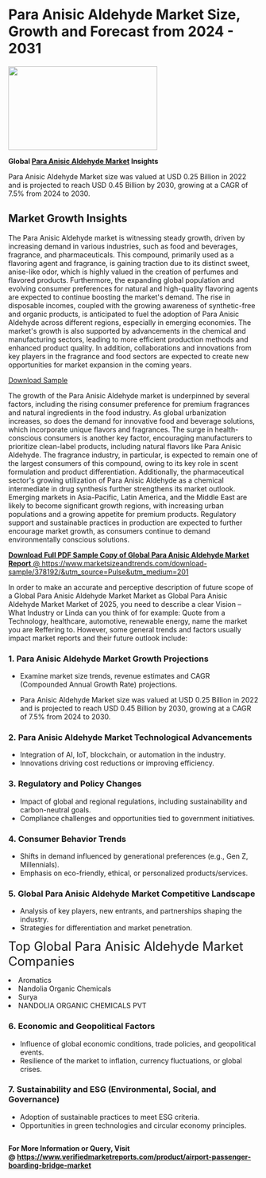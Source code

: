 <H1>Para Anisic Aldehyde Market Size, Growth and Forecast from 2024 - 2031</H1><img class="aligncenter size-medium wp-image-584254" src="https://thirdeyenews.in/wp-content/uploads/2024/09/Global-Market-Research-300x168.jpeg" alt="" width="300" height="168" /><p><strong>Global&nbsp;<a href="https://www.marketsizeandtrends.com/download-sample/378192/&amp;utm_source=Pulse&amp;utm_medium=201">Para Anisic Aldehyde Market</a> Insights</strong></p><p>Para Anisic Aldehyde Market size was valued at USD 0.25 Billion in 2022 and is projected to reach USD 0.45 Billion by 2030, growing at a CAGR of 7.5% from 2024 to 2030.</p><p><h2>Market Growth Insights</h2> <p>The Para Anisic Aldehyde market is witnessing steady growth, driven by increasing demand in various industries, such as food and beverages, fragrance, and pharmaceuticals. This compound, primarily used as a flavoring agent and fragrance, is gaining traction due to its distinct sweet, anise-like odor, which is highly valued in the creation of perfumes and flavored products. Furthermore, the expanding global population and evolving consumer preferences for natural and high-quality flavoring agents are expected to continue boosting the market's demand. The rise in disposable incomes, coupled with the growing awareness of synthetic-free and organic products, is anticipated to fuel the adoption of Para Anisic Aldehyde across different regions, especially in emerging economies. The market's growth is also supported by advancements in the chemical and manufacturing sectors, leading to more efficient production methods and enhanced product quality. In addition, collaborations and innovations from key players in the fragrance and food sectors are expected to create new opportunities for market expansion in the coming years.</p> <p><a href="#">Download Sample</a></p> <p>The growth of the Para Anisic Aldehyde market is underpinned by several factors, including the rising consumer preference for premium fragrances and natural ingredients in the food industry. As global urbanization increases, so does the demand for innovative food and beverage solutions, which incorporate unique flavors and fragrances. The surge in health-conscious consumers is another key factor, encouraging manufacturers to prioritize clean-label products, including natural flavors like Para Anisic Aldehyde. The fragrance industry, in particular, is expected to remain one of the largest consumers of this compound, owing to its key role in scent formulation and product differentiation. Additionally, the pharmaceutical sector's growing utilization of Para Anisic Aldehyde as a chemical intermediate in drug synthesis further strengthens its market outlook. Emerging markets in Asia-Pacific, Latin America, and the Middle East are likely to become significant growth regions, with increasing urban populations and a growing appetite for premium products. Regulatory support and sustainable practices in production are expected to further encourage market growth, as consumers continue to demand environmentally conscious solutions.</p> <p><a href="#"></p><p><span class=""><strong>Download Full PDF Sample Copy of Global Para Anisic Aldehyde Market Report</strong> @ <a href="https://www.marketsizeandtrends.com/download-sample/378192/&amp;utm_source=Pulse&amp;utm_medium=201" target="_blank">https://www.marketsizeandtrends.com/download-sample/378192/&amp;utm_source=Pulse&amp;utm_medium=201</a></span></p><p>In order to make an accurate and perceptive description of future scope of a Global&nbsp;Para Anisic Aldehyde Market Market as Global&nbsp;Para Anisic Aldehyde Market Market of 2025, you need to describe a clear Vision &ndash; What Industry or Linda can you think of for example: Quote from a Technology, healthcare, automotive, renewable energy, name the market you are Reffering to. However, some general trends and factors usually impact market reports and their future outlook include:</p><h3>1.&nbsp;<strong>Para Anisic Aldehyde Market Growth Projections</strong></h3><ul><li>Examine market size trends, revenue estimates and CAGR (Compounded Annual Growth Rate) projections.</li><li><p>Para Anisic Aldehyde Market size was valued at USD 0.25 Billion in 2022 and is projected to reach USD 0.45 Billion by 2030, growing at a CAGR of 7.5% from 2024 to 2030.</p></li></ul><h3>2.&nbsp;<strong>Para Anisic Aldehyde Market Technological Advancements</strong></h3><ul><li>Integration of AI, IoT, blockchain, or automation in the industry.</li><li>Innovations driving cost reductions or improving efficiency.</li></ul><h3>3.&nbsp;<strong>Regulatory and Policy Changes</strong></h3><ul><li>Impact of global and regional regulations, including sustainability and carbon-neutral goals.</li><li>Compliance challenges and opportunities tied to government initiatives.</li></ul><h3>4.&nbsp;<strong>Consumer Behavior Trends</strong></h3><ul><li>Shifts in demand influenced by generational preferences (e.g., Gen Z, Millennials).</li><li>Emphasis on eco-friendly, ethical, or personalized products/services.</li></ul><h3>5.&nbsp;<strong>Global Para Anisic Aldehyde Market Competitive Landscape</strong></h3><ul><li>Analysis of key players, new entrants, and partnerships shaping the industry.</li><li>Strategies for differentiation and market penetration.</li></ul><p data-pm-slice="1 1 []"><span style="color: inherit; font-family: inherit; font-size: 25px;">Top Global Para Anisic Aldehyde Market Companies</span></p><div class="" data-test-id=""><p><li>Aromatics</li><li> Nandolia Organic Chemicals</li><li> Surya</li><li> NANDOLIA ORGANIC CHEMICALS PVT</li></p></div><h3>6.&nbsp;<strong>Economic and Geopolitical Factors</strong></h3><ul><li>Influence of global economic conditions, trade policies, and geopolitical events.</li><li>Resilience of the market to inflation, currency fluctuations, or global crises.</li></ul><h3>7.&nbsp;<strong>Sustainability and ESG (Environmental, Social, and Governance)</strong></h3><ul><li>Adoption of sustainable practices to meet ESG criteria.</li><li>Opportunities in green technologies and circular economy principles.</li></ul><h2><strong style="font-size: 14px;">For More Information or Query, Visit @&nbsp;</strong><a style="background-color: #ffffff; font-size: 14px;" href="https://www.marketsizeandtrends.com/report/para-anisic-aldehyde-market/" target="_blank">https://www.verifiedmarketreports.com/product/airport-passenger-boarding-bridge-market</a></h2>
